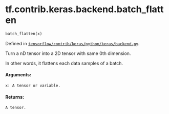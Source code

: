 <div itemscope itemtype="http://developers.google.com/ReferenceObject">
<meta itemprop="name" content="tf.contrib.keras.backend.batch_flatten" />
</div>

# tf.contrib.keras.backend.batch_flatten

``` python
batch_flatten(x)
```



Defined in [`tensorflow/contrib/keras/python/keras/backend.py`](https://www.tensorflow.org/code/tensorflow/contrib/keras/python/keras/backend.py).

Turn a nD tensor into a 2D tensor with same 0th dimension.

In other words, it flattens each data samples of a batch.

#### Arguments:

    x: A tensor or variable.


#### Returns:

    A tensor.